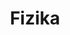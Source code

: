 ---
layout: navigation
title: Fizika
files:
  - name: DN - Vprasanja
    path: /dn-vprasanja
  - name: 20 Vprasanj
    path: /20-vprasanj
---